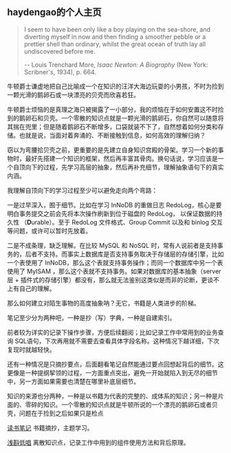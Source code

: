 ## haydengao的个人主页

> I seem to have been only like a boy playing on the sea-shore, and diverting myself in now and then finding a smoother pebble or a prettier shell than ordinary, whilst the great ocean of truth lay all undiscovered before me.  
>
> -- Louis Trenchard More, *Isaac Newton: A Biography* (New York: Scribner's, 1934), p. 664.

牛顿爵士谦虚地把自己比喻成一个在知识的汪洋大海边玩耍的小男孩，不时为捡到一颗光滑的鹅卵石或一块漂亮的贝壳而欣喜若狂。

牛顿爵士烦恼的是真理之海只被揭露了一小部分，我的烦恼在于如何安置这不时捡到的鹅卵石和贝壳。一个零散的知识点就是一颗光滑的鹅卵石，你自然可以随意将其揣在兜里；但是随着鹅卵石不断增多，口袋就装不下了，自然想着如何分类和存储。也就是说，当面对着奔涌的、不断接触到信息，如何高效的理解归纳？

窃以为弯腰拾贝壳之前，更重要的是先建立自身知识宫殿的骨架。学习一个新的事物时，最好先搭建一个知识的框架，然后再丰富其骨肉。换句话说，学习应该是一个自顶向下的过程，先学习高层的抽象，然后再补充细节，理解抽象语句下的真实内涵。

我理解自顶向下的学习过程至少可以避免走向两个弯路：

一是过早深入，囿于细节。比如在学习 InNoDB 的重做日志 RedoLog，核心是要明白事务提交之前会先将本次操作刷新到位于磁盘的 RedoLog， 以保证数据的持久性 （**D**urable）。至于 RedoLog 文件格式、Group  Commit 以及和 binlog 交互等问题，或许可以暂时先放着。

二是不成条理，缺乏理解。在比较 MySQL 和 NoSQL 时，常有人说前者是支持事务的，后者不支持。而事实上数据库是否支持事务取决于存储层的存储引擎，比如一个表使用了 InNoDB，那么这个表就支持事务操作；而同一个数据库中另一个表使用了 MyISAM ，那么这个表就不支持事务。如果对数据库的基本抽象（server 层 + 插件式的存储引擎）都没有，那么就无法鉴别这类似是而非的论断，更谈不上有自己的理解。

那么如何建立对陌生事物的高度抽象呐？无它，书籍是人类进步的阶梯。

笔记至少分为两种吧，一种是抄（写）字典，一种是自建索引。

前者较为详实的记录下操作步骤，方便后续翻阅；比如记录工作中常用到的业务查询 SQL语句，下次再用就不需要去查看具体字段名称。这种情况下越详细，下次复现时就越轻快。

还有一种情况是只摘抄要点，后面翻看笔记自然能通过要点回想起背后的细节。这更像是一种提纲挈领的过程，一方面重点突出，避免一开始就陷入到无尽的细节中，另一方面如果需要也清楚在哪里补底层细节。

知识的来源也分两种，一种是以书籍为代表的完整的、成体系的知识；另一种是片面的、零碎的知识。一个零散的知识点就是牛顿所说的一个漂亮的鹅卵石或者贝壳，问题在于捡到之后如果只是检点

[读书笔记](https://github.com/haydengaoCN/haydengaoCN.github.io/tree/main/%E8%AF%BB%E4%B9%A6%E7%AC%94%E8%AE%B0) 书籍摘抄，主题学习。

[浅斟低唱](./疑难杂症) 离散知识点，记录工作中用到的组件使用方法和背后原理。

